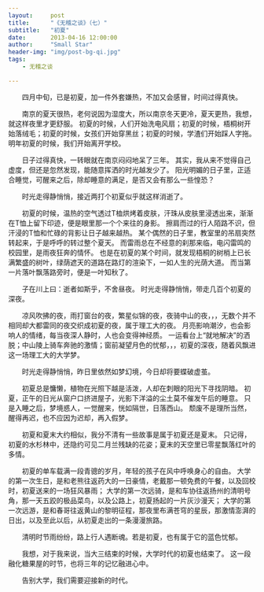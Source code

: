 ```yaml
---
layout:     post
title:      "《无稽之谈》（七）"
subtitle:   "初夏"
date:       2013-04-16 12:00:00
author:     "Small Star"
header-img: "img/post-bg-qi.jpg"
tags:
    - 无稽之谈

---
```


　　四月中旬，已是初夏，加一件外套嫌热，不加又会感冒，时间过得真快。

　　南京的夏天很热，老何说因为湿度大，所以南京冬天更冷，夏天更热，我想，就这样夜里才更舒服。
初夏的时候，人们开始洗电风扇；初夏的时候，梧桐树开始落绒毛；初夏的时候，女孩们开始穿黑丝；初夏的时候，学渣们开始踩人字拖。
明年初夏的时候，我们开始离开学校。

　　日子过得真快，一转眼就在南京闷闷地呆了三年。
其实，我从来不觉得自己虚度，但还是忽然发现，能随意挥洒的时光越发少了。
阳光明媚的日子里，正适合睡觉，可醒来之后，除却睡意的满足，是否又会有那么一些惶恐？

　　时光走得静悄悄，接近两打个初夏似乎就这样消逝了。

　　初夏的时候，温热的空气透过T桖烘烤着皮肤，汗珠从皮肤里浸透出来，渐渐在T恤上留下印迹，便是眼里那一个个来往的身影。
擦肩而过的行人陌路不识，但汗浸的T恤和忙碌的背影让日子越来越热。
某个偶然的日子里，教室里的吊扇突然转起来，于是呼呼的转过整个夏天。
而雷雨总在不经意的刹那来临，电闪雷鸣的校园里，是雨夜狂奔的情怀。
也是在初夏的某个时间，就发现梧桐的树梢上已长满繁盛的树叶，绿荫遮天的道路在路灯的渲染下，一如人生的光荫大道。
而当第一片落叶飘落路旁时，便是一叶知秋了。

　　子在川上曰：逝者如斯乎，不舍昼夜。
时光走得静悄悄，带走几百个初夏的深夜。

　　凉风吹拂的夜，雨打窗台的夜，繁星似锦的夜，夜骑中山的夜，，，无数个并不相同却大都雷同的夜交织成初夏的夜，属于理工大的夜。
月亮影响潮汐，也会影响人的情绪，每当夜深人静时，人也会变得神经质。
一运看台上“就地解决”的洒脱；中山陵上骑车奔驰的激情；窗前凝望月色的忧郁，，，初夏的深夜，随着风飘进这一场理工大的大学梦。

　　时光走得静悄悄，昨日里依然如梦幻境，今日却将要蝶破虚茧。

　　初夏总是慵懒，植物在光照下越是活泼，人却在刺眼的阳光下寻找阴暗。
初夏，正午的日光从窗户口挤进屋子，光影下洋溢的尘土莫不催发午后的睡意。
只是入睡之后，梦境惑人，一觉醒来，恍如隔世，日落西山。
颓废不是理所当然，醒得再迟，也不应因为迟却，再入假梦。

　　初夏和夏末大约相似，我分不清有一些故事是属于初夏还是夏末。
只记得，初夏的水杉林中，还隐约可见二月兰残缺的花姿；夏末的天空里已零星飘落红叶的多情。

　　初夏的单车载满一段青骢的岁月，年轻的孩子在风中呼唤身心的自由。
大学的第一次生日，是和老熊往返药大的一日豪情，老戴那一顿免费的午餐，以及回校时，初夏送来的一场狂风暴雨；
大学的第一次远骑，是和车协往返扬州的清明号角，那一天五跤的极品菜鸟，以及公路上，初夏扬起的一片灰沙漫天；
大学的第一次远游，是和春哥往返黄山的黎明征程，那夜里布满苍穹的星辰，那激情澎湃的日出，以及至此以后，从初夏走出的一条漫漫旅路。

　　清明时节雨纷纷，路上行人遇断魂。若是初夏，也有属于它的蓝色忧郁。

　　我想，对于我来说，当大三结束的时候，大学时代的初夏也结束了。
这一段融化糖果屋的时节，也将三年的记忆融进心中。

　　告别大学，我们需要迎接新的时代。